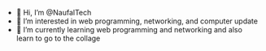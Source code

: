 - 👋 Hi, I’m @NaufalTech
- 👀 I’m interested in web programming, networking, and computer update
- 🌱 I’m currently learning web programming and networking and also learn to go to the collage

<!---
NaufalTech/NaufalTech is a ✨ special ✨ repository because its `README.md` (this file) appears on your GitHub profile.
You can click the Preview link to take a look at your changes.
--->
